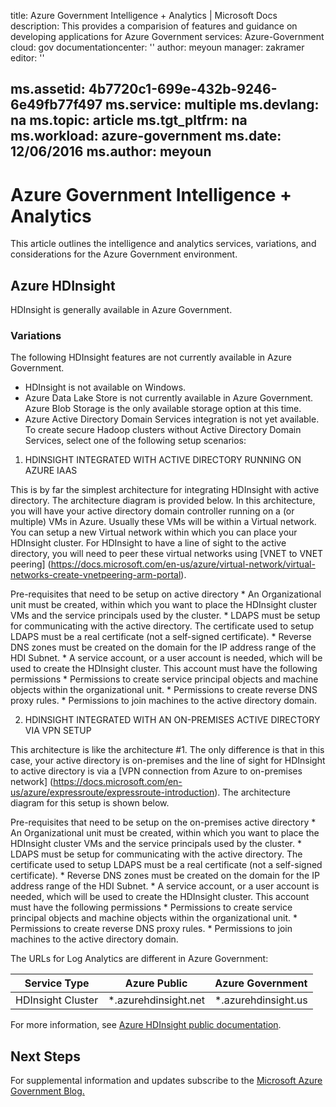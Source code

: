 title: Azure Government Intelligence + Analytics | Microsoft Docs
description: This provides a comparision of features and guidance on developing applications for Azure Government
services: Azure-Government
cloud: gov
documentationcenter: ''
author: meyoun
manager: zakramer
editor: ''

ms.assetid: 4b7720c1-699e-432b-9246-6e49fb77f497
ms.service: multiple
ms.devlang: na
ms.topic: article
ms.tgt_pltfrm: na
ms.workload: azure-government
ms.date: 12/06/2016
ms.author: meyoun
---
# Azure Government Intelligence + Analytics
This article outlines the intelligence and analytics services, variations, and considerations for the Azure Government environment.

## Azure HDInsight
HDInsight is generally available in Azure Government.

### Variations
The following HDInsight features are not currently available in Azure Government.

* HDInsight is not available on Windows.
* Azure Data Lake Store is not currently available in Azure Government. Azure Blob Storage is the only available storage option at this time.
* Azure Active Directory Domain Services integration is not yet available. To create secure Hadoop clusters without Active Directory Domain Services, select one of the following setup scenarios:

1. HDINSIGHT INTEGRATED WITH ACTIVE DIRECTORY RUNNING ON AZURE IAAS

  This is by far the simplest architecture for integrating HDInsight with active directory. The architecture diagram is provided below. In this architecture, you will have your active directory domain controller running on a (or multiple) VMs in Azure. Usually these VMs will be within a Virtual network. You can setup a new Virtual network within which you can place your HDInsight cluster. For HDInsight to have a line of sight to the active directory, you will need to peer these virtual networks using [VNET to VNET peering] (https://docs.microsoft.com/en-us/azure/virtual-network/virtual-networks-create-vnetpeering-arm-portal). 
  
  Pre-requisites that need to be setup on active directory
     * An Organizational unit must be created, within which you want to place the HDInsight cluster VMs and the service principals used by the cluster. 
     * LDAPS must be setup for communicating with the active directory. The certificate used to setup LDAPS must be a real certificate (not a self-signed certificate).
     * Reverse DNS zones must be created on the domain for the IP address range of the HDI Subnet.
     * A service account, or a user account is needed, which will be used to create the HDInsight cluster. This account must have the following permissions
        * Permissions to create service principal objects and machine objects within the organizational unit.
        * Permissions to create reverse DNS proxy rules.
        * Permissions to join machines to the active directory domain.
        
2. HDINSIGHT INTEGRATED WITH AN ON-PREMISES ACTIVE DIRECTORY VIA VPN SETUP
  
  This architecture is like the architecture #1. The only difference is that in this case, your active directory is on-premises and the line of sight for HDInsight to active directory is via a [VPN connection from Azure to on-premises network] (https://docs.microsoft.com/en-us/azure/expressroute/expressroute-introduction). The architecture diagram for this setup is shown below. 
  
  Pre-requisites that need to be setup on the on-premises active directory
     * An Organizational unit must be created, within which you want to place the HDInsight cluster VMs and the service principals used by the cluster.
     * LDAPS must be setup for communicating with the active directory. The certificate used to setup LDAPS must be a real certificate (not a self-signed certificate).
     * Reverse DNS zones must be created on the domain for the IP address range of the HDI Subnet.
     * A service account, or a user account is needed, which will be used to create the HDInsight cluster. This account must have the following permissions
        * Permissions to create service principal objects and machine objects within the organizational unit.
        * Permissions to create reverse DNS proxy rules.
        * Permissions to join machines to the active directory domain.


The URLs for Log Analytics are different in Azure Government:

| Service Type | Azure Public | Azure Government |
| --- | --- | --- |
| HDInsight Cluster | \*.azurehdinsight.net | \*.azurehdinsight.us |

For more information, see [Azure HDInsight public documentation](../hdinsight/hdinsight-hadoop-introduction.md).


## Next Steps
For supplemental information and updates subscribe to the
<a href="https://blogs.msdn.microsoft.com/azuregov/">Microsoft Azure Government Blog. </a>
